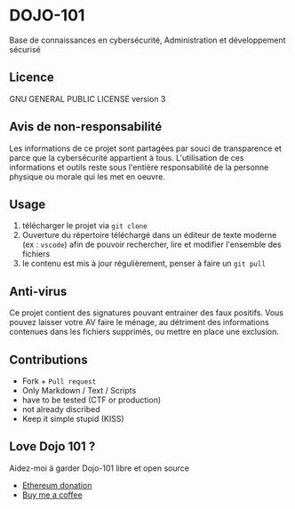# DOJO-101

Base de connaissances en cybersécurité, Administration et développement sécurisé

## Licence

GNU GENERAL PUBLIC LICENSE version 3

## Avis de non-responsabilité

Les informations de ce projet sont partagées par souci de transparence et parce que la cybersécurité appartient à tous. L'utilisation de ces informations et outils reste sous l'entière responsabilité de la personne physique ou morale qui les met en oeuvre.

## Usage

1. télécharger le projet via `git clone`
2. Ouverture du répertoire téléchargé dans un éditeur de texte moderne (ex : `vscode`) afin de pouvoir rechercher, lire et modifier l'ensemble des fichiers
3. le contenu est mis à jour régulièrement, penser à faire un `git pull`

## Anti-virus

Ce projet contient des signatures pouvant entrainer des faux positifs. 
Vous pouvez laisser votre AV faire le ménage, au détriment des informations contenues dans les fichiers supprimés, ou mettre en place une exclusion.

## Contributions

* Fork + `Pull request`
* Only Markdown / Text / Scripts
* have to be tested (CTF or production)
* not already discribed
* Keep it simple stupid (KISS)

## Love Dojo 101 ?

Aidez-moi à garder Dojo-101 libre et open source

* [Ethereum donation](https://etherscan.io/address/0xcC424e30Ff6eEAb4E6B3A900c5446038F858b314)
* [Buy me a coffee](https://www.buymeacoffee.com/taisensolutions)
